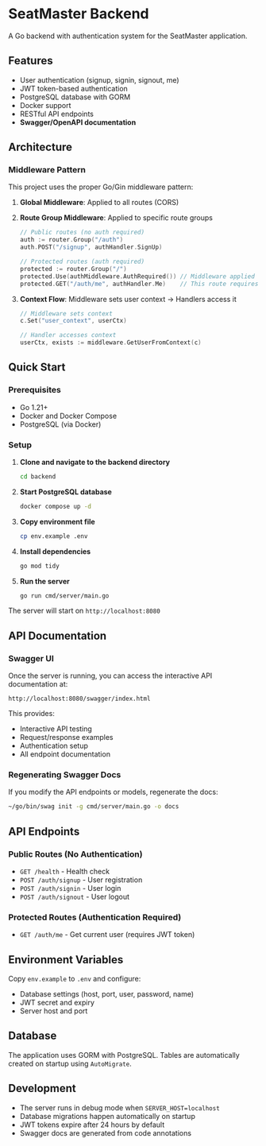 # SeatMaster Backend

A Go backend with authentication system for the SeatMaster application.

## Features

- User authentication (signup, signin, signout, me)
- JWT token-based authentication
- PostgreSQL database with GORM
- Docker support
- RESTful API endpoints
- **Swagger/OpenAPI documentation**

## Architecture

### Middleware Pattern
This project uses the proper Go/Gin middleware pattern:

1. **Global Middleware**: Applied to all routes (CORS)
2. **Route Group Middleware**: Applied to specific route groups
   ```go
   // Public routes (no auth required)
   auth := router.Group("/auth")
   auth.POST("/signup", authHandler.SignUp)
   
   // Protected routes (auth required)
   protected := router.Group("/")
   protected.Use(authMiddleware.AuthRequired()) // Middleware applied here
   protected.GET("/auth/me", authHandler.Me)    // This route requires auth
   ```

3. **Context Flow**: Middleware sets user context → Handlers access it
   ```go
   // Middleware sets context
   c.Set("user_context", userCtx)
   
   // Handler accesses context
   userCtx, exists := middleware.GetUserFromContext(c)
   ```

## Quick Start

### Prerequisites

- Go 1.21+
- Docker and Docker Compose
- PostgreSQL (via Docker)

### Setup

1. **Clone and navigate to the backend directory**
   ```bash
   cd backend
   ```

2. **Start PostgreSQL database**
   ```bash
   docker compose up -d
   ```

3. **Copy environment file**
   ```bash
   cp env.example .env
   ```

4. **Install dependencies**
   ```bash
   go mod tidy
   ```

5. **Run the server**
   ```bash
   go run cmd/server/main.go
   ```

The server will start on `http://localhost:8080`

## API Documentation

### Swagger UI
Once the server is running, you can access the interactive API documentation at:
```
http://localhost:8080/swagger/index.html
```

This provides:
- Interactive API testing
- Request/response examples
- Authentication setup
- All endpoint documentation

### Regenerating Swagger Docs
If you modify the API endpoints or models, regenerate the docs:
```bash
~/go/bin/swag init -g cmd/server/main.go -o docs
```

## API Endpoints

### Public Routes (No Authentication)
- `GET /health` - Health check
- `POST /auth/signup` - User registration
- `POST /auth/signin` - User login
- `POST /auth/signout` - User logout

### Protected Routes (Authentication Required)
- `GET /auth/me` - Get current user (requires JWT token)

## Environment Variables

Copy `env.example` to `.env` and configure:

- Database settings (host, port, user, password, name)
- JWT secret and expiry
- Server host and port

## Database

The application uses GORM with PostgreSQL. Tables are automatically created on startup using `AutoMigrate`.

## Development

- The server runs in debug mode when `SERVER_HOST=localhost`
- Database migrations happen automatically on startup
- JWT tokens expire after 24 hours by default
- Swagger docs are generated from code annotations 